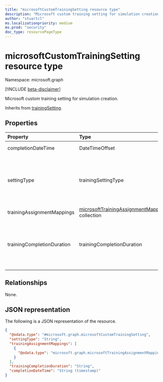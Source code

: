 ```yaml
---
title: "microsoftCustomTrainingSetting resource type"
description: "Microsoft custom training setting for simulation creation."
author: "stuartcl"
ms.localizationpriority: medium
ms.prod: "security"
doc_type: resourcePageType
---
```


# microsoftCustomTrainingSetting resource type

Namespace: microsoft.graph

[!INCLUDE [beta-disclaimer](../../includes/beta-disclaimer.md)]

Microsoft custom training setting for simulation creation.

Inherits from [trainingSetting](../resources/trainingsetting.md).

## Properties
|Property|Type|Description|
|:---|:---|:---|
|completionDateTime|DateTimeOffset|Completion date time.|
|settingType|trainingSettingType|Type. Inherited from [trainingSetting](../resources/trainingsetting.md).The possible values are: `microsoftCustom`, `microsoftManaged`, `noTraining`, `custom`, `unknownFutureValue`.|
|trainingAssignmentMappings|[microsoftTrainingAssignmentMapping](../resources/microsofttrainingassignmentmapping.md) collection|Training mapping|
|trainingCompletionDuration|trainingCompletionDuration|Completion duration(to be provided before scheduling).The possible values are: `weekly`, `biWeekly`, `monthly`, `unknownFutureValue`.|

## Relationships
None.

## JSON representation
The following is a JSON representation of the resource.
<!-- {
  "blockType": "resource",
  "@odata.type": "microsoft.graph.microsoftCustomTrainingSetting"
}
-->
``` json
{
  "@odata.type": "#microsoft.graph.microsoftCustomTrainingSetting",
  "settingType": "String",
  "trainingAssignmentMappings": [
    {
      "@odata.type": "microsoft.graph.microsoftTrainingAssignmentMapping"
    }
  ],
  "trainingCompletionDuration": "String",
  "completionDateTime": "String (timestamp)"
}
```

